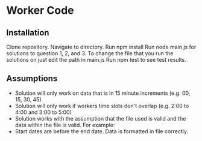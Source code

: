 # Worker Code

## Installation

Clone repository.
Navigate to directory.
Run npm install
Run node main.js for solutions to question 1, 2, and 3.
To change the file that you run the solutions on just edit the path in main.js
Run npm test to see test results.

## Assumptions

- Solution will only work on data that is in 15 minute increments (e.g. 00, 15, 30, 45).
- Solution will only work if workers time slots don't overlap (e.g. 2:00 to 4:00 and 3:00 to 5:00)
- Solution works with the assumption that the file used is valid and the data within the file is valid. For example:
- Start dates are before the end date. Data is formatted in file correctly.
